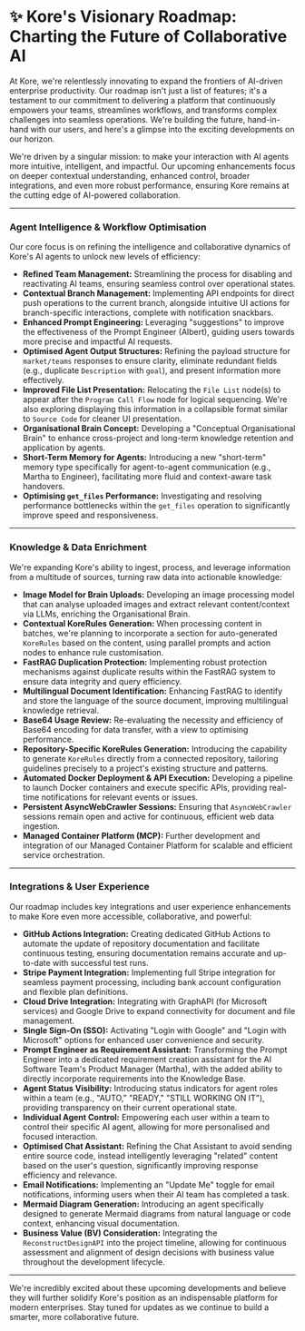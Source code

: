 # ✨ **Kore's Visionary Roadmap: Charting the Future of Collaborative AI**

At Kore, we're relentlessly innovating to expand the frontiers of AI-driven enterprise productivity. Our roadmap isn't just a list of features; it's a testament to our commitment to delivering a platform that continuously empowers your teams, streamlines workflows, and transforms complex challenges into seamless operations. We're building the future, hand-in-hand with our users, and here's a glimpse into the exciting developments on our horizon.

We're driven by a singular mission: to make your interaction with AI agents more intuitive, intelligent, and impactful. Our upcoming enhancements focus on deeper contextual understanding, enhanced control, broader integrations, and even more robust performance, ensuring Kore remains at the cutting edge of AI-powered collaboration.

---

### **Agent Intelligence & Workflow Optimisation**

Our core focus is on refining the intelligence and collaborative dynamics of Kore's AI agents to unlock new levels of efficiency:

* **Refined Team Management:** Streamlining the process for disabling and reactivating AI teams, ensuring seamless control over operational states.
* **Contextual Branch Management:** Implementing API endpoints for direct push operations to the current branch, alongside intuitive UI actions for branch-specific interactions, complete with notification snackbars.
* **Enhanced Prompt Engineering:** Leveraging "suggestions" to improve the effectiveness of the Prompt Engineer (Albert), guiding users towards more precise and impactful AI requests.
* **Optimised Agent Output Structures:** Refining the payload structure for `market/teams` responses to ensure clarity, eliminate redundant fields (e.g., duplicate `Description` with `goal`), and present information more effectively.
* **Improved File List Presentation:** Relocating the `File List` node(s) to appear after the `Program Call Flow` node for logical sequencing. We're also exploring displaying this information in a collapsible format similar to `Source Code` for cleaner UI presentation.
* **Organisational Brain Concept:** Developing a "Conceptual Organisational Brain" to enhance cross-project and long-term knowledge retention and application by agents.
* **Short-Term Memory for Agents:** Introducing a new "short-term" memory type specifically for agent-to-agent communication (e.g., Martha to Engineer), facilitating more fluid and context-aware task handovers.
* **Optimising `get_files` Performance:** Investigating and resolving performance bottlenecks within the `get_files` operation to significantly improve speed and responsiveness.

---

### **Knowledge & Data Enrichment**

We're expanding Kore's ability to ingest, process, and leverage information from a multitude of sources, turning raw data into actionable knowledge:

* **Image Model for Brain Uploads:** Developing an image processing model that can analyse uploaded images and extract relevant content/context via LLMs, enriching the Organisational Brain.
* **Contextual KoreRules Generation:** When processing content in batches, we're planning to incorporate a section for auto-generated `KoreRules` based on the content, using parallel prompts and action nodes to enhance rule customisation.
* **FastRAG Duplication Protection:** Implementing robust protection mechanisms against duplicate results within the FastRAG system to ensure data integrity and query efficiency.
* **Multilingual Document Identification:** Enhancing FastRAG to identify and store the language of the source document, improving multilingual knowledge retrieval.
* **Base64 Usage Review:** Re-evaluating the necessity and efficiency of Base64 encoding for data transfer, with a view to optimising performance.
* **Repository-Specific KoreRules Generation:** Introducing the capability to generate `KoreRules` directly from a connected repository, tailoring guidelines precisely to a project's existing structure and patterns.
* **Automated Docker Deployment & API Execution:** Developing a pipeline to launch Docker containers and execute specific APIs, providing real-time notifications for relevant events or issues.
* **Persistent AsyncWebCrawler Sessions:** Ensuring that `AsyncWebCrawler` sessions remain open and active for continuous, efficient web data ingestion.
* **Managed Container Platform (MCP):** Further development and integration of our Managed Container Platform for scalable and efficient service orchestration.

---

### **Integrations & User Experience**

Our roadmap includes key integrations and user experience enhancements to make Kore even more accessible, collaborative, and powerful:

* **GitHub Actions Integration:** Creating dedicated GitHub Actions to automate the update of repository documentation and facilitate continuous testing, ensuring documentation remains accurate and up-to-date with successful test runs.
* **Stripe Payment Integration:** Implementing full Stripe integration for seamless payment processing, including bank account configuration and flexible plan definitions.
* **Cloud Drive Integration:** Integrating with GraphAPI (for Microsoft services) and Google Drive to expand connectivity for document and file management.
* **Single Sign-On (SSO):** Activating "Login with Google" and "Login with Microsoft" options for enhanced user convenience and security.
* **Prompt Engineer as Requirement Assistant:** Transforming the Prompt Engineer into a dedicated requirement creation assistant for the AI Software Team's Product Manager (Martha), with the added ability to directly incorporate requirements into the Knowledge Base.
* **Agent Status Visibility:** Introducing status indicators for agent roles within a team (e.g., "AUTO," "READY," "STILL WORKING ON IT"), providing transparency on their current operational state.
* **Individual Agent Control:** Empowering each user within a team to control their specific AI agent, allowing for more personalised and focused interaction.
* **Optimised Chat Assistant:** Refining the Chat Assistant to avoid sending entire source code, instead intelligently leveraging "related" content based on the user's question, significantly improving response efficiency and relevance.
* **Email Notifications:** Implementing an "Update Me" toggle for email notifications, informing users when their AI team has completed a task.
* **Mermaid Diagram Generation:** Introducing an agent specifically designed to generate Mermaid diagrams from natural language or code context, enhancing visual documentation.
* **Business Value (BV) Consideration:** Integrating the `ReconstructDesignAPI` into the project timeline, allowing for continuous assessment and alignment of design decisions with business value throughout the development lifecycle.

---

We're incredibly excited about these upcoming developments and believe they will further solidify Kore's position as an indispensable platform for modern enterprises. Stay tuned for updates as we continue to build a smarter, more collaborative future.